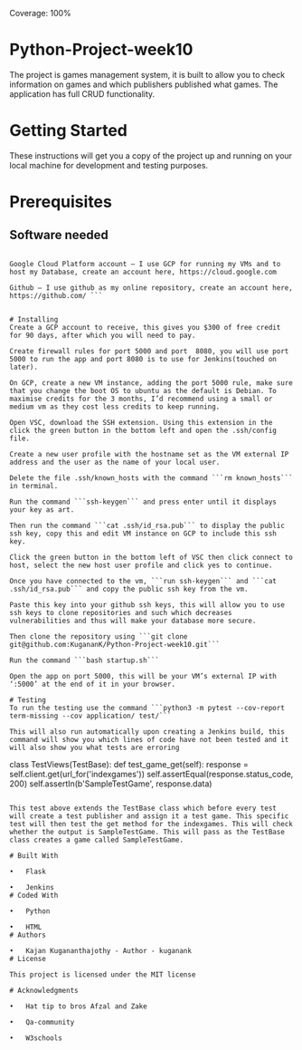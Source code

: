 Coverage: 100%
# Python-Project-week10
The project is games management system, it is built to allow you to check information on games and which publishers published what games. The application has full CRUD functionality. 

# Getting Started
These instructions will get you a copy of the project up and running on your local machine for development and testing purposes. 

# Prerequisites
## Software needed
``` Visual Studio Code - I use VSC for my code and terminal, to install it,  https://code.virtualstudio.com/download follow the instruction here to download your own

Google Cloud Platform account – I use GCP for running my VMs and to host my Database, create an account here, https://cloud.google.com

Github – I use github as my online repository, create an account here, https://github.com/ ```


# Installing
Create a GCP account to receive, this gives you $300 of free credit for 90 days, after which you will need to pay.

Create firewall rules for port 5000 and port  8080, you will use port 5000 to run the app and port 8080 is to use for Jenkins(touched on later).

On GCP, create a new VM instance, adding the port 5000 rule, make sure that you change the boot OS to ubuntu as the default is Debian. To maximise credits for the 3 months, I’d recommend using a small or medium vm as they cost less credits to keep running.

Open VSC, download the SSH extension. Using this extension in the click the green button in the bottom left and open the .ssh/config file.

Create a new user profile with the hostname set as the VM external IP address and the user as the name of your local user.

Delete the file .ssh/known_hosts with the command ```rm known_hosts``` in terminal.

Run the command ```ssh-keygen``` and press enter until it displays your key as art.

Then run the command ```cat .ssh/id_rsa.pub``` to display the public ssh key, copy this and edit VM instance on GCP to include this ssh key.

Click the green button in the bottom left of VSC then click connect to host, select the new host user profile and click yes to continue.

Once you have connected to the vm, ```run ssh-keygen``` and ```cat .ssh/id_rsa.pub``` and copy the public ssh key from the vm.

Paste this key into your github ssh keys, this will allow you to use ssh keys to clone repositories and such which decreases vulnerabilities and thus will make your database more secure.

Then clone the repository using ```git clone git@github.com:KugananK/Python-Project-week10.git```

Run the command ```bash startup.sh```

Open the app on port 5000, this will be your VM’s external IP with ‘:5000’ at the end of it in your browser.

# Testing
To run the testing use the command ```python3 -m pytest --cov-report term-missing --cov application/ test/```

This will also run automatically upon creating a Jenkins build, this command will show you which lines of code have not been tested and it will also show you what tests are erroring

```
class TestViews(TestBase):
    def test_game_get(self):
        response = self.client.get(url_for('indexgames'))
        self.assertEqual(response.status_code, 200)
        self.assertIn(b'SampleTestGame', response.data)
```

This test above extends the TestBase class which before every test will create a test publisher and assign it a test game. This specific test will then test the get method for the indexgames. This will check whether the output is SampleTestGame. This will pass as the TestBase class creates a game called SampleTestGame.

# Built With

•	Flask

•	Jenkins
# Coded With

•	Python

•	HTML
# Authors

•	Kajan Kugananthajothy - Author - kuganank
# License

This project is licensed under the MIT license
 
# Acknowledgments

•	Hat tip to bros Afzal and Zake

•	Qa-community

•	W3schools
